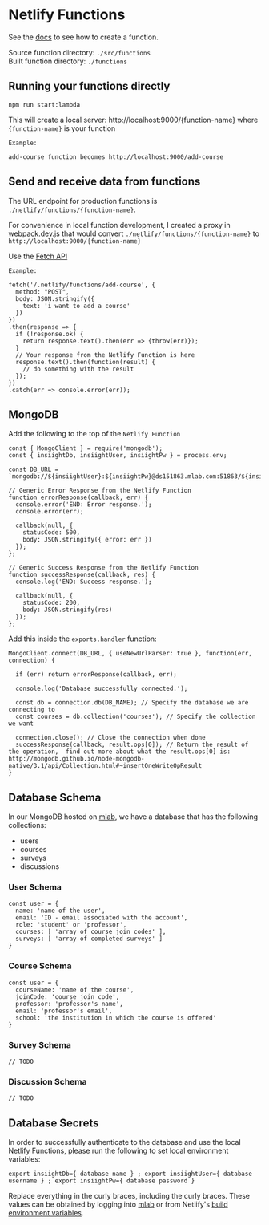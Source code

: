 # Netlify Functions

See the [docs](https://www.netlify.com/docs/functions/#javascript-lambda-functions) to see how to create a function.

Source function directory: `./src/functions`  
Built function directory: `./functions`

## Running your functions directly

```
npm run start:lambda
```

This will create a local server: http://localhost:9000/{function-name} where `{function-name}` is your function
```
Example:

add-course function becomes http://localhost:9000/add-course
```

## Send and receive data from functions

The URL endpoint for production functions is `./netlify/functions/{function-name}`. 

For convenience in local function development, I created a proxy in [webpack.dev.js](../../webpack.dev.js) that would convert `./netlify/functions/{function-name}` to `http://localhost:9000/{function-name}`

Use the [Fetch API](https://developers.google.com/web/updates/2015/03/introduction-to-fetch)

```
Example:

fetch('/.netlify/functions/add-course', {
  method: "POST",
  body: JSON.stringify({
    text: 'i want to add a course'
  })
})
.then(response => {
  if (!response.ok) {
    return response.text().then(err => {throw(err)});
  }
  // Your response from the Netlify Function is here
  response.text().then(function(result) {
    // do something with the result
  });
})
.catch(err => console.error(err));
```

## MongoDB

Add the following to the top of the `Netlify Function`

```
const { MongoClient } = require('mongodb');
const { insiightDb, insiightUser, insiightPw } = process.env;

const DB_URL = `mongodb://${insiightUser}:${insiightPw}@ds151863.mlab.com:51863/${insiightDb}`;

// Generic Error Response from the Netlify Function
function errorResponse(callback, err) {
  console.error('END: Error response.');
  console.error(err);

  callback(null, {
    statusCode: 500,
    body: JSON.stringify({ error: err })
  });
};

// Generic Success Response from the Netlify Function
function successResponse(callback, res) {
  console.log('END: Success response.');

  callback(null, {
    statusCode: 200,
    body: JSON.stringify(res)
  });
};
```

Add this inside the `exports.handler` function:

```
MongoClient.connect(DB_URL, { useNewUrlParser: true }, function(err, connection) {

  if (err) return errorResponse(callback, err);

  console.log('Database successfully connected.');

  const db = connection.db(DB_NAME); // Specify the database we are connecting to
  const courses = db.collection('courses'); // Specify the collection we want

  connection.close(); // Close the connection when done
  successResponse(callback, result.ops[0]); // Return the result of the operation,  find out more about what the result.ops[0] is:  http://mongodb.github.io/node-mongodb-native/3.1/api/Collection.html#~insertOneWriteOpResult
}
```

## Database Schema

In our MongoDB hosted on [mlab](https://www.mlab.com/), we have a database that has the following collections: 
- users
- courses
- surveys
- discussions

### User Schema
```
const user = {
  name: 'name of the user',
  email: 'ID - email associated with the account',
  role: 'student' or 'professor',
  courses: [ 'array of course join codes' ],
  surveys: [ 'array of completed surveys' ]
}
```

### Course Schema
```
const user = {
  courseName: 'name of the course',
  joinCode: 'course join code',
  professor: 'professor's name',
  email: 'professor's email',
  school: 'the institution in which the course is offered'
}
```

### Survey Schema
```
// TODO
```

### Discussion Schema
```
// TODO
```

## Database Secrets

In order to successfully authenticate to the database and use the local Netlify Functions, please run the following to set local environment variables:
```
export insiightDb={ database name } ; export insiightUser={ database username } ; export insiightPw={ database password }
```

Replace everything in the curly braces, including the curly braces. These values can be obtained by logging into [mlab](https://www.mlab.com/) or from Netlify's [build environment variables](https://www.netlify.com/docs/continuous-deployment/#build-environment-variables).